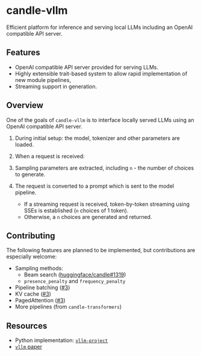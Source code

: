 # candle-vllm

Efficient platform for inference and serving local LLMs including an OpenAI compatible API server.

## Features
- OpenAI compatible API server provided for serving LLMs.
- Highly extensible trait-based system to allow rapid implementation of new module pipelines,
- Streaming support in generation.

## Overview
One of the goals of `candle-vllm` is to interface locally served LLMs using an OpenAI compatible API server.

1) During initial setup: the model, tokenizer and other parameters are loaded.

2) When a request is received:
  1) Sampling parameters are extracted, including `n` - the number of choices to generate.
  2) The request is converted to a prompt which is sent to the model pipeline.
      - If a streaming request is received, token-by-token streaming using SSEs is established (`n` choices of 1 token).
      - Otherwise, a `n` choices are generated and returned.

## Contributing
The following features are planned to be implemented, but contributions are especially welcome:
- Sampling methods:
  - Beam search ([huggingface/candle#1319](https://github.com/huggingface/candle/issues/1319))
  - `presence_penalty` and `frequency_penalty`
- Pipeline batching ([#3](https://github.com/EricLBuehler/candle-vllm/issues/3))
- KV cache ([#3](https://github.com/EricLBuehler/candle-vllm/issues/3))
- PagedAttention ([#3](https://github.com/EricLBuehler/candle-vllm/issues/3))
- More pipelines (from `candle-transformers`)

## Resources
- Python implementation: [`vllm-project`](https://github.com/vllm-project/vllm)
- [`vllm` paper](https://arxiv.org/abs/2309.06180)
